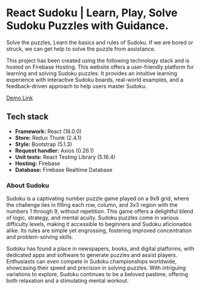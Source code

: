 # React Sudoku | Learn, Play, Solve Sudoku Puzzles with Guidance.
Solve the puzzles, Learn the basics and rules of Sudoku. If we are bored or struck, we can get help to solve the puzzle from assistance.

This project has been created using the following technology stack and is hosted on Firebase Hosting. This website offers a user-friendly platform for learning and solving Sudoku puzzles. It provides an intuitive learning experience with interactive Sudoku boards, real-world examples, and a feedback-driven approach to help users master Sudoku.

[Demo Link](https://reactsudoku.web.app/)

## Tech stack
- **Framework:** React (18.0.0)
- **Store:**  Redux Thunk (2.4.1)
- **Style:** Bootstrap (5.1.3)
- **Request handler:** Axios (0.26.1)
- **Unit tests:** React Testing Library (5.16.4)
- **Hosting:** Firebase
- **Database:** Firebase Realtime Database


### About Sudoku
Sudoku is a captivating number puzzle game played on a 9x9 grid, where the challenge lies in filling each row, column, and 3x3 region with the numbers 1 through 9, without repetition. This game offers a delightful blend of logic, strategy, and mental acuity. Sudoku puzzles come in various difficulty levels, making it accessible to beginners and Sudoku aficionados alike. Its rules are simple yet engrossing, fostering improved concentration and problem-solving skills. 

Sudoku has found a place in newspapers, books, and digital platforms, with dedicated apps and software to generate puzzles and assist players. Enthusiasts can even compete in Sudoku championships worldwide, showcasing their speed and precision in solving puzzles. With intriguing variations to explore, Sudoku continues to be a beloved pastime, offering both relaxation and a stimulating mental workout.

